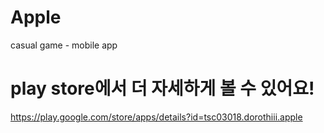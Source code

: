 # Apple
casual game - mobile app

# play store에서 더 자세하게 볼 수 있어요!
https://play.google.com/store/apps/details?id=tsc03018.dorothiii.apple
